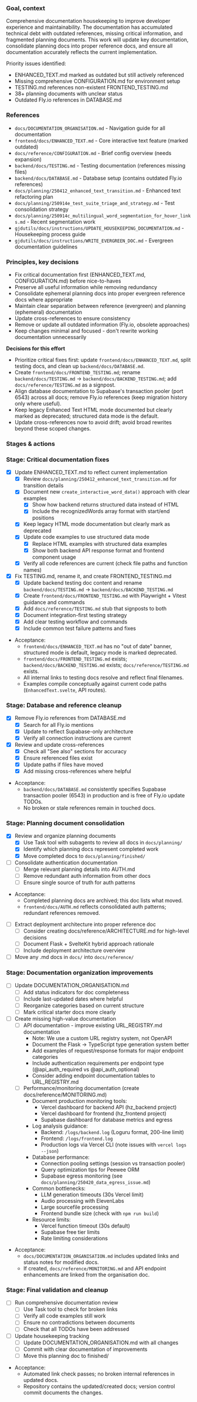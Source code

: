 ### Goal, context

Comprehensive documentation housekeeping to improve developer experience and maintainability. The documentation has accumulated technical debt with outdated references, missing critical information, and fragmented planning documents. This work will update key documentation, consolidate planning docs into proper reference docs, and ensure all documentation accurately reflects the current implementation.

Priority issues identified:
- ENHANCED_TEXT.md marked as outdated but still actively referenced
- Missing comprehensive CONFIGURATION.md for environment setup
- TESTING.md references non-existent FRONTEND_TESTING.md
- 38+ planning documents with unclear status
- Outdated Fly.io references in DATABASE.md

### References

- `docs/DOCUMENTATION_ORGANISATION.md` - Navigation guide for all documentation
- `frontend/docs/ENHANCED_TEXT.md` - Core interactive text feature (marked outdated)
- `docs/reference/CONFIGURATION.md` - Brief config overview (needs expansion)
- `backend/docs/TESTING.md` - Testing documentation (references missing files)
- `backend/docs/DATABASE.md` - Database setup (contains outdated Fly.io references)
- `docs/planning/250412_enhanced_text_transition.md` - Enhanced text refactoring plan
- `docs/planning/250914e_test_suite_triage_and_strategy.md` - Test consolidation strategy
- `docs/planning/250914c_multilingual_word_segmentation_for_hover_links.md` - Recent segmentation work
- `gjdutils/docs/instructions/UPDATE_HOUSEKEEPING_DOCUMENTATION.md` - Housekeeping process guide
- `gjdutils/docs/instructions/WRITE_EVERGREEN_DOC.md` - Evergreen documentation guidelines

### Principles, key decisions

- Fix critical documentation first (ENHANCED_TEXT.md, CONFIGURATION.md) before nice-to-haves
- Preserve all useful information while removing redundancy
- Consolidate ephemeral planning docs into proper evergreen reference docs where appropriate
- Maintain clear separation between reference (evergreen) and planning (ephemeral) documentation
- Update cross-references to ensure consistency
- Remove or update all outdated information (Fly.io, obsolete approaches)
- Keep changes minimal and focused - don't rewrite working documentation unnecessarily

**Decisions for this effort**
- Prioritize critical fixes first: update `frontend/docs/ENHANCED_TEXT.md`, split testing docs, and clean up `backend/docs/DATABASE.md`.
- Create `frontend/docs/FRONTEND_TESTING.md`; rename `backend/docs/TESTING.md` → `backend/docs/BACKEND_TESTING.md`; add `docs/reference/TESTING.md` as a signpost.
- Align database documentation to Supabase's transaction pooler (port 6543) across all docs; remove Fly.io references (keep migration history only where useful).
- Keep legacy Enhanced Text HTML mode documented but clearly marked as deprecated; structured data mode is the default.
- Update cross-references now to avoid drift; avoid broad rewrites beyond these scoped changes.

### Stages & actions

### Stage: Critical documentation fixes

- [x] Update ENHANCED_TEXT.md to reflect current implementation
  - [x] Review `docs/planning/250412_enhanced_text_transition.md` for transition details
  - [x] Document new `create_interactive_word_data()` approach with clear examples
    - [x] Show how backend returns structured data instead of HTML
    - [x] Include the recognizedWords array format with start/end positions
  - [x] Keep legacy HTML mode documentation but clearly mark as deprecated
  - [x] Update code examples to use structured data mode
    - [x] Replace HTML examples with structured data examples
    - [x] Show both backend API response format and frontend component usage
  - [x] Verify all code references are current (check file paths and function names)

- [x] Fix TESTING.md, rename it, and create FRONTEND_TESTING.md
  - [x] Update backend testing doc content and rename `backend/docs/TESTING.md` → `backend/docs/BACKEND_TESTING.md`
  - [x] Create `frontend/docs/FRONTEND_TESTING.md` with Playwright + Vitest guidance and commands
  - [x] Add `docs/reference/TESTING.md` stub that signposts to both
  - [x] Document integration-first testing strategy
  - [x] Add clear testing workflow and commands
  - [x] Include common test failure patterns and fixes

- Acceptance:
  - `frontend/docs/ENHANCED_TEXT.md` has no "out of date" banner, structured mode is default, legacy mode is marked deprecated.
  - `frontend/docs/FRONTEND_TESTING.md` exists; `backend/docs/BACKEND_TESTING.md` exists; `docs/reference/TESTING.md` exists.
  - All internal links to testing docs resolve and reflect final filenames.
  - Examples compile conceptually against current code paths (`EnhancedText.svelte`, API routes).


### Stage: Database and reference cleanup

- [x] Remove Fly.io references from DATABASE.md
  - [x] Search for all Fly.io mentions
  - [x] Update to reflect Supabase-only architecture
  - [x] Verify all connection instructions are current

- [x] Review and update cross-references
  - [x] Check all "See also" sections for accuracy
  - [x] Ensure referenced files exist
  - [x] Update paths if files have moved
  - [x] Add missing cross-references where helpful

- Acceptance:
  - `backend/docs/DATABASE.md` consistently specifies Supabase transaction pooler (6543) in production and is free of Fly.io update TODOs.
  - No broken or stale references remain in touched docs.

### Stage: Planning document consolidation

- [x] Review and organize planning documents
  - [x] Use Task tool with subagents to review all docs in `docs/planning/`
  - [x] Identify which planning docs represent completed work
  - [x] Move completed docs to `docs/planning/finished/`
- [ ] Consolidate authentication documentation
  - [ ] Merge relevant planning details into AUTH.md
  - [ ] Remove redundant auth information from other docs
  - [ ] Ensure single source of truth for auth patterns

- Acceptance:
  - Completed planning docs are archived; this doc lists what moved.
  - `frontend/docs/AUTH.md` reflects consolidated auth patterns; redundant references removed.

- [ ] Extract deployment architecture into proper reference doc
  - [ ] Consider creating docs/reference/ARCHITECTURE.md for high-level decisions
  - [ ] Document Flask + SvelteKit hybrid approach rationale
  - [ ] Include deployment architecture overview

- [ ] Move any .md docs in `docs/` into `docs/reference/`

### Stage: Documentation organization improvements

- [ ] Update DOCUMENTATION_ORGANISATION.md
  - [ ] Add status indicators for doc completeness
  - [ ] Include last-updated dates where helpful
  - [ ] Reorganize categories based on current structure
  - [ ] Mark critical starter docs more clearly

- [ ] Create missing high-value documentation
  - [ ] API documentation - improve existing URL_REGISTRY.md documentation
    - Note: We use a custom URL registry system, not OpenAPI
    - Document the Flask → TypeScript type generation system better
    - Add examples of request/response formats for major endpoint categories
    - Include authentication requirements per endpoint type (@api_auth_required vs @api_auth_optional)
    - Consider adding endpoint documentation tables to URL_REGISTRY.md
  - [ ] Performance/monitoring documentation (create docs/reference/MONITORING.md)
    - Document production monitoring tools:
      - Vercel dashboard for backend API (hz_backend project)
      - Vercel dashboard for frontend (hz_frontend project)
      - Supabase dashboard for database metrics and egress
    - Log analysis guidance:
      - Backend: `/logs/backend.log` (Loguru format, 200-line limit)
      - Frontend: `/logs/frontend.log`
      - Production logs via Vercel CLI (note issues with `vercel logs --json`)
    - Database performance:
      - Connection pooling settings (session vs transaction pooler)
      - Query optimization tips for Peewee ORM
      - Supabase egress monitoring (see `docs/planning/250420_data_egress_issue.md`)
    - Common bottlenecks:
      - LLM generation timeouts (30s Vercel limit)
      - Audio processing with ElevenLabs
      - Large sourcefile processing
      - Frontend bundle size (check with `npm run build`)
    - Resource limits:
      - Vercel function timeout (30s default)
      - Supabase free tier limits
      - Rate limiting considerations

- Acceptance:
  - `docs/DOCUMENTATION_ORGANISATION.md` includes updated links and status notes for modified docs.
  - If created, `docs/reference/MONITORING.md` and API endpoint enhancements are linked from the organisation doc.

### Stage: Final validation and cleanup

- [ ] Run comprehensive documentation review
  - [ ] Use Task tool to check for broken links
  - [ ] Verify all code examples still work
  - [ ] Ensure no contradictions between documents
  - [ ] Check that all TODOs have been addressed

- [ ] Update housekeeping tracking
  - [ ] Update DOCUMENTATION_ORGANISATION.md with all changes
  - [ ] Commit with clear documentation of improvements
  - [ ] Move this planning doc to finished/

- Acceptance:
  - Automated link check passes; no broken internal references in updated docs.
  - Repository contains the updated/created docs; version control commit documents the changes.

